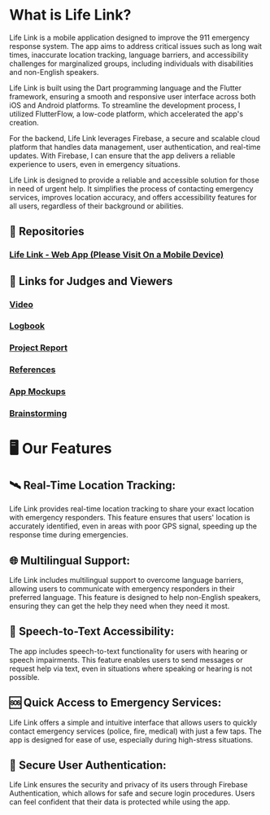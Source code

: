 # What is Life Link?
Life Link is a mobile application designed to improve the 911 emergency response system. The app aims to address critical issues such as long wait times, inaccurate location tracking, language barriers, and accessibility challenges for marginalized groups, including individuals with disabilities and non-English speakers. 

Life Link is built using the Dart programming language and the Flutter framework, ensuring a smooth and responsive user interface across both iOS and Android platforms. To streamline the development process, I utilized FlutterFlow, a low-code platform, which accelerated the app's creation.

For the backend, Life Link leverages Firebase, a secure and scalable cloud platform that handles data management, user authentication, and real-time updates. With Firebase, I can ensure that the app delivers a reliable experience to users, even in emergency situations.

Life Link is designed to provide a reliable and accessible solution for those in need of urgent help. It simplifies the process of contacting emergency services, improves location accuracy, and offers accessibility features for all users, regardless of their background or abilities.

## 📜 Repositories

### [Life Link - Web App (Please Visit On a Mobile Device)](https://github.com/YOUR_USERNAME/Life-Link)

## 🔗 Links for Judges and Viewers

### [Video](https://youtu.be/YOUR_VIDEO_LINK)

### [Logbook](https://github.com/YOUR_USERNAME/Life-Link/blob/main/logbook.md)

### [Project Report](https://YOUR_PROJECT_REPORT_LINK)

### [References](https://github.com/YOUR_USERNAME/Life-Link/blob/main/bibliography.md)

### [App Mockups](https://www.figma.com/file/YOUR_FIGMA_LINK)

### [Brainstorming](https://www.figma.com/file/YOUR_FIGMA_FEATURE_LINK)

# 🖥️ Our Features

## 🛰️ Real-Time Location Tracking:
Life Link provides real-time location tracking to share your exact location with emergency responders. This feature ensures that users' location is accurately identified, even in areas with poor GPS signal, speeding up the response time during emergencies.

## 🌐 Multilingual Support:
Life Link includes multilingual support to overcome language barriers, allowing users to communicate with emergency responders in their preferred language. This feature is designed to help non-English speakers, ensuring they can get the help they need when they need it most.

## 📝 Speech-to-Text Accessibility:
The app includes speech-to-text functionality for users with hearing or speech impairments. This feature enables users to send messages or request help via text, even in situations where speaking or hearing is not possible.

## 🆘 Quick Access to Emergency Services:
Life Link offers a simple and intuitive interface that allows users to quickly contact emergency services (police, fire, medical) with just a few taps. The app is designed for ease of use, especially during high-stress situations.

## 🔐 Secure User Authentication:
Life Link ensures the security and privacy of its users through Firebase Authentication, which allows for safe and secure login procedures. Users can feel confident that their data is protected while using the app.
